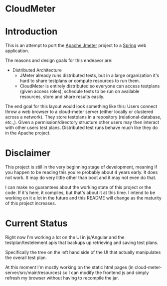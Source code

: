 # CloudMeter

# Introduction

This is an attempt to port the [Apache Jmeter](http://jmeter.apache.org/) project to a [Spring](http://spring.io/projects) web application. 

The reasons and design goals for this endeavor are:
* Distributed Architecture
	* JMeter already runs distributed tests, but in a large organization it's hard to share testplans or compute 
resources to run them. 
	* CloudMeter is entirely distributed so everyone can access testplans (given access roles), schedule tests to be 
run on available resources, store and share results easily.


The end goal for this layout would look something like this: Users connect throw a web browser
to a cloud-meter server (either locally or clustered across a network). They store testplans in a
repository (relational-database, etc.,). Given a permission/directory structure other users may then 
interact with other users test plans. Distributed test runs behave much like they do in the Apache project.

# Disclaimer

This project is still in the very beginning stage of development, meaning if you happen to be reading this you're probably 
about 4 years early. It does not work. It may do very little other than boot and it may not even do that.

I can make no guarantees about the working state of this project or the code.  If it's here, it compiles, 
but that's about it at this time. I intend to be working on it a lot in the future and this README will change as 
the maturity of this project increases.

# Current Status

Right now I'm working a lot on the UI in js/Angular and the testplan/testelement apis that backups up retrieving and saving test plans.

Specifically the tree on the left hand side of the UI that actually manipulates the overall test plan.  

At this moment I'm mostly working on the static html pages (in cloud-meter-server/src/main/resources) so I can modify the frontend
js and simply refresh my browser without having to recompile the jar.
